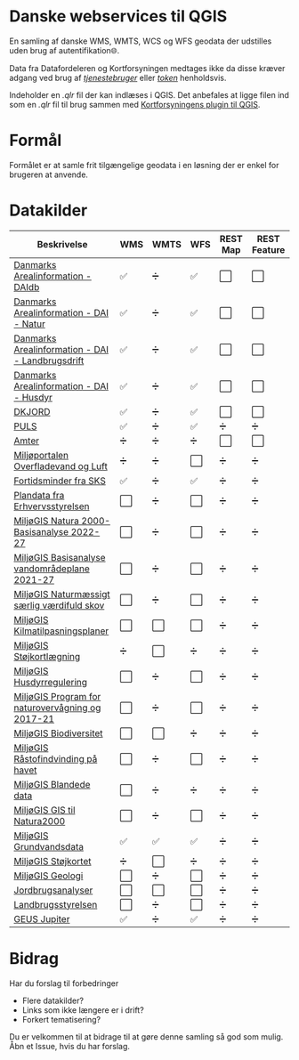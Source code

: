 # Danske webservices til QGIS
En samling af danske WMS, WMTS, WCS og WFS geodata der udstilles uden brug af autentifikation:globe_with_meridians:.

Data fra Datafordeleren og Kortforsyningen medtages ikke da disse kræver adgang ved brug af [*tjenestebruger*](https://datafordeler.dk/vejledning/brugeradgang/) eller [*token*](https://apps2.kortforsyningen.dk/qgis_knap_config/QGIS3/About/qgis3about.html#brugeroprettelse) henholdsvis.

Indeholder en *.qlr* fil der kan indlæses i QGIS.
Det anbefales at ligge filen ind som en *.qlr* fil til brug sammen med [Kortforsyningens plugin til QGIS](https://apps2.kortforsyningen.dk/qgis_knap_config/QGIS3/About/qgis3about.html#tilfoejegnelag).

# Formål
Formålet er at samle frit tilgængelige geodata i en løsning der er enkel for brugeren at anvende.

# Datakilder

Beskrivelse | WMS | WMTS | WFS | REST Map | REST Feature
------------|-----|------|-----|----------|-------------
[Danmarks Arealinformation - DAIdb](https://support.miljoeportal.dk/hc/da/articles/206950129-Webservices-Arealinformation-Arealinformation-og-Webservices) | :white_check_mark: | :heavy_division_sign: | :white_check_mark: | :white_large_square: | :white_large_square:
[Danmarks Arealinformation - DAI - Natur](https://support.miljoeportal.dk/hc/da/articles/206950129-Webservices-Arealinformation-Arealinformation-og-Webservices) | :white_check_mark: | :heavy_division_sign: | :white_check_mark: | :white_large_square: | :white_large_square:
[Danmarks Arealinformation - DAI - Landbrugsdrift](https://support.miljoeportal.dk/hc/da/articles/206950129-Webservices-Arealinformation-Arealinformation-og-Webservices) | :white_check_mark: | :heavy_division_sign: | :white_check_mark: | :white_large_square: | :white_large_square:
[Danmarks Arealinformation - DAI - Husdyr](https://support.miljoeportal.dk/hc/da/articles/206950129-Webservices-Arealinformation-Arealinformation-og-Webservices) | :white_check_mark: | :heavy_division_sign: | :white_check_mark: | :white_large_square: | :white_large_square:
[DKJORD](https://support.miljoeportal.dk/hc/da/articles/206950129-Webservices-Arealinformation-Arealinformation-og-Webservices) | :white_check_mark: | :heavy_division_sign: | :white_check_mark: | :white_large_square: | :white_large_square:
[PULS](https://support.miljoeportal.dk/hc/da/articles/360010519438-Webservices-PULS-data-tilg%C3%A6ngelig-p%C3%A5-nye-services-) | :white_check_mark: | :heavy_division_sign: | :white_check_mark: | :heavy_division_sign: | :heavy_division_sign:
[Amter](https://support.miljoeportal.dk/hc/da/articles/206950129-Webservices-Arealinformation-Arealinformation-og-Webservices) | :heavy_division_sign: | :heavy_division_sign: | :heavy_division_sign: | :white_large_square: | :white_large_square:
[Miljøportalen Overfladevand og Luft](https://support.miljoeportal.dk/hc/da/articles/206950129-Webservices-Arealinformation-Arealinformation-og-Webservices) | :heavy_division_sign: | :heavy_division_sign: | :white_large_square: | :heavy_division_sign: | :heavy_division_sign:
[Fortidsminder fra SKS](https://support.miljoeportal.dk/hc/da/articles/206950129-Webservices-Arealinformation-Arealinformation-og-Webservices) | :white_check_mark: | :heavy_division_sign: | :white_check_mark: | :heavy_division_sign: | :heavy_division_sign:
[Plandata fra Erhvervsstyrelsen](https://support.miljoeportal.dk/hc/da/articles/206950129-Webservices-Arealinformation-Arealinformation-og-Webservices) | :white_large_square: | :heavy_division_sign: | :white_large_square: | :heavy_division_sign: | :heavy_division_sign:
[MiljøGIS Natura 2000-Basisanalyse 2022-27](https://mst.dk/service/miljoegis/hent-data/) | :white_large_square: | :heavy_division_sign: | :white_large_square: | :heavy_division_sign: | :heavy_division_sign:
[MiljøGIS Basisanalyse vandområdeplane 2021-27](https://mst.dk/service/miljoegis/hent-data/) | :white_large_square: | :heavy_division_sign: | :white_large_square: | :heavy_division_sign: | :heavy_division_sign:
[MiljøGIS Naturmæssigt særlig værdifuld skov](https://mst.dk/service/miljoegis/) | :white_large_square: | :heavy_division_sign: | :white_large_square: | :heavy_division_sign: | :heavy_division_sign:
[MiljøGIS Kilmatilpasningsplaner](https://mst.dk/service/miljoegis/hent-data/) | :white_large_square: | :white_large_square: | :white_large_square: | :heavy_division_sign: | :heavy_division_sign:
[MiljøGIS Støjkortlægning](https://mst.dk/service/miljoegis/) | :heavy_division_sign: | :white_large_square: | :heavy_division_sign: | :heavy_division_sign: | :heavy_division_sign:
[MiljøGIS Husdyrregulering](https://mst.dk/service/miljoegis/) | :white_large_square: | :heavy_division_sign: | :white_large_square: | :heavy_division_sign: | :heavy_division_sign:
[MiljøGIS Program for naturovervågning og 2017-21](https://mst.dk/service/miljoegis/) | :white_large_square: | :heavy_division_sign: | :white_large_square: | :heavy_division_sign: | :heavy_division_sign:
[MiljøGIS Biodiversitet](https://mst.dk/service/miljoegis/) | :white_large_square: | :white_large_square: | :heavy_division_sign: | :heavy_division_sign: | :heavy_division_sign:
[MiljøGIS Råstofindvinding på havet](https://mst.dk/service/miljoegis/) | :white_large_square: | :heavy_division_sign: | :white_large_square: | :heavy_division_sign: | :heavy_division_sign:
[MiljøGIS Blandede data](https://mst.dk/service/miljoegis/) | :white_large_square: | :heavy_division_sign: | :heavy_division_sign: | :heavy_division_sign: | :heavy_division_sign:
[MiljøGIS GIS til Natura2000](https://mst.dk/service/miljoegis/) | :white_large_square: | :heavy_division_sign: | :white_large_square: | :heavy_division_sign: | :heavy_division_sign:
[MiljøGIS Grundvandsdata](https://miljoegis.mim.dk/fagtekster/grundvand/miljoestyrelsens_udstilling_af_grundvandsdata.pdf) | :white_check_mark: | :white_check_mark: | :white_check_mark: | :heavy_division_sign: | :heavy_division_sign:
[MiljøGIS Støjkortet](https://mst.dk/service/miljoegis/hent-data/) | :heavy_division_sign: | :white_large_square: | :heavy_division_sign: | :heavy_division_sign: | :heavy_division_sign:
[MiljøGIS Geologi](https://mst.dk/service/miljoegis/) | :white_large_square: | :heavy_division_sign: | :white_large_square: | :heavy_division_sign: | :heavy_division_sign:
[Jordbrugsanalyser](https://lbst.dk/landbrug/kort-og-markblokke/jordbrugsanalyser/#c39828) | :white_large_square: | :white_large_square: | :white_large_square: | :heavy_division_sign: | :heavy_division_sign:
[Landbrugsstyrelsen](https://lbst.dk/landbrug/kort-og-markblokke/hvordan-faar-du-adgang-til-data/#c6647) |  :white_large_square: | :heavy_division_sign: | :white_large_square: | :heavy_division_sign: | :heavy_division_sign:
[GEUS Jupiter](https://www.geus.dk/produkter-ydelser-og-faciliteter/data-og-kort/national-boringsdatabase-jupiter) |  :white_check_mark: | :heavy_division_sign: | :white_check_mark: | :heavy_division_sign: | :heavy_division_sign:


# Bidrag
Har du forslag til forbedringer
* Flere datakilder?
* Links som ikke længere er i drift?
* Forkert tematisering?

Du er velkommen til at bidrage til at gøre denne samling så god som mulig.
Åbn et Issue, hvis du har forslag.